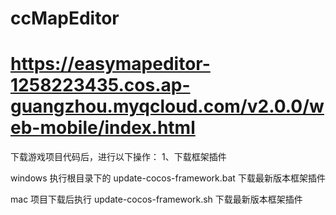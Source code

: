 # ccMapEditor
# https://easymapeditor-1258223435.cos.ap-guangzhou.myqcloud.com/v2.0.0/web-mobile/index.html
下载游戏项目代码后，进行以下操作：
1、下载框架插件

windows
执行根目录下的 update-cocos-framework.bat 下载最新版本框架插件

mac
项目下载后执行 update-cocos-framework.sh 下载最新版本框架插件